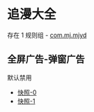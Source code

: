 # 追漫大全

存在 1 规则组 - [com.mj.mjyd](/src/apps/com.mj.mjyd.ts)

## 全屏广告-弹窗广告

默认禁用

- [快照-0](https://i.gkd.li/i/12877729)
- [快照-1](https://i.gkd.li/i/12895086)
